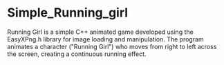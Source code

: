 # Simple_Running_girl
Running Girl is a simple C++ animated game developed using the EasyXPng.h library for image loading and manipulation. The program animates a character ("Running Girl") who moves from right to left across the screen, creating a continuous running effect. 
